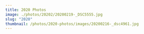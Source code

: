 ```yaml
---
title: 2020 Photos
image: ./photos/20202/20200219-_DSC5555.jpg
slug: "2020"
thumbnail: /photos/2020-photos/images/20200216-_dsc4961.jpg
---
```

